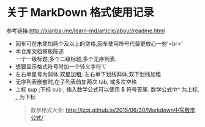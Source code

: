 # 关于 MarkDown 格式使用记录
参考链接:http://xianbai.me/learn-md/article/about/readme.html
* 回车可在末尾加两个及以上的空格,回车使用符号代替更放心一些'\<br>'
* 本仓库文档模板陈述<br>
一个一级标题,多个二级标题,多个无序列表.<br>
* 想要显示格式符号时加一个转义字符'\\'<br>
* 左右单星号为斜体,双星加粗; 左右单下划线斜体,双下划线加粗
* 无序列表嵌套时,在子列表前加两次 tab, 或多次空格
* 上标 sup ;下标 sub ; 插入数学公式可以使用 $ 符号首尾. 数学公式中^ 为上标, _ 为下标  <br>
  > 数学格式大全: http://jzqt.github.io/2015/06/30/Markdown中写数学公式/
